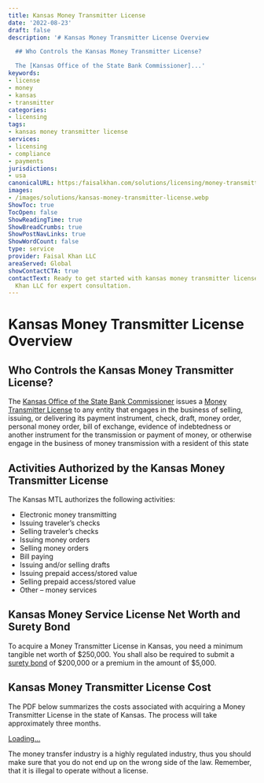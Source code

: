 ```yaml
---
title: Kansas Money Transmitter License
date: '2022-08-23'
draft: false
description: '# Kansas Money Transmitter License Overview

  ## Who Controls the Kansas Money Transmitter License?

  The [Kansas Office of the State Bank Commissioner]...'
keywords:
- license
- money
- kansas
- transmitter
categories:
- licensing
tags:
- kansas money transmitter license
services:
- licensing
- compliance
- payments
jurisdictions:
- usa
canonicalURL: https:/faisalkhan.com/solutions/licensing/money-transmitter-license-mtl/kansas-money-transmitter-license/
images:
- /images/solutions/kansas-money-transmitter-license.webp
ShowToc: true
TocOpen: false
ShowReadingTime: true
ShowBreadCrumbs: true
ShowPostNavLinks: true
ShowWordCount: false
type: service
provider: Faisal Khan LLC
areaServed: Global
showContactCTA: true
contactText: Ready to get started with kansas money transmitter license? Contact Faisal
  Khan LLC for expert consultation.
---
```


# Kansas Money Transmitter License Overview

## Who Controls the Kansas Money Transmitter License?

The [Kansas Office of the State Bank Commissioner](https://www.osbckansas.org/) issues a [Money Transmitter License](https://faisalkhan.com/solutions/licensing/what-is-a-money-transmitter-license/) to any entity that engages in the business of selling, issuing, or delivering its payment instrument, check, draft, money order, personal money order, bill of exchange, evidence of indebtedness or another instrument for the transmission or payment of money, or otherwise engage in the business of money transmission with a resident of this state

## Activities Authorized by the Kansas Money Transmitter License

The Kansas MTL authorizes the following activities:

  * Electronic money transmitting
  * Issuing traveler’s checks
  * Selling traveler’s checks
  * Issuing money orders
  * Selling money orders
  * Bill paying
  * Issuing and/or selling drafts
  * Issuing prepaid access/stored value
  * Selling prepaid access/stored value
  * Other – money services

## Kansas Money Service License Net Worth and Surety Bond

To acquire a Money Transmitter License in Kansas, you need a minimum tangible net worth of $250,000. You shall also be required to submit a [surety bond](https://faisalkhan.com/knowledge-hub/resources-and-references/surety-bond/) of $200,000 or a premium in the amount of $5,000.

## Kansas Money Transmitter License Cost

The PDF below summarizes the costs associated with acquiring a Money Transmitter License in the state of Kansas. The process will take approximately three months.

[Loading...](https://fkhan.gumroad.com/l/kansas-money-transmitter-license-cost)

The money transfer industry is a highly regulated industry, thus you should make sure that you do not end up on the wrong side of the law. Remember, that it is illegal to operate without a license.